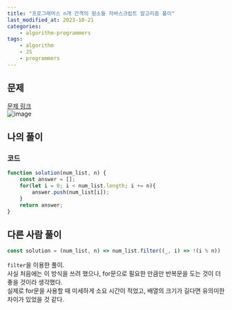 ```yaml
---
title: "프로그래머스 n개 간격의 원소들 자바스크립트 알고리즘 풀이"
last_modified_at: 2023-10-21
categories:
    - algorithm-programmers
tags:
    - algorithm
    - JS
    - programmers
---
```


## 문제
[문제 링크](https://school.programmers.co.kr/learn/courses/30/lessons/181888)  
![image](https://github.com/makepin2r/TIL/assets/39889583/bd0ece18-937b-4f27-a88f-59bee842400b)

## 나의 풀이
### 코드
```javascript
function solution(num_list, n) {
    const answer = [];
    for(let i = 0; i < num_list.length; i += n){
        answer.push(num_list[i]);
    }
    return answer;
}
```

## 다른 사람 풀이
```javascript
const solution = (num_list, n) => num_list.filter((_, i) => !(i % n))
```
`filter`을 이용한 풀이.  
사실 처음에는 이 방식을 쓰려 했으나, for문으로 필요한 만큼만 반복문을 도는 것이 더 좋을 것이라 생각했다.  
실제로 for문을 사용할 때 미세하게 소요 시간이 적었고, 배열의 크기가 길다면 유의미한 차이가 있었을 것 같다.